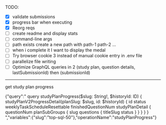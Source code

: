 TODO:

- [x] validate submissions
- [x] progress bar when executing
- [x] Reorg reqs
- [ ] create readme and display stats
- [ ] command-line args
- [ ] path exists create a new path with path-1 path-2 ...
- [ ] when i complete it I want to display the medal
- [ ] Try browser cookie 3 instead of manual cookie entry in .env file
- [ ] parallelize file writing
- [ ] Optimize GraphQL queries in 2 (study plan, question details, lastSubmissionId) then (submissionId)

---

get study plan progress

{"query":"
    query studyPlanProgress($slug: String!, $historyId: ID) {
        studyPlanV2ProgressDetail(planSlug: $slug, id: $historyId) {
              id
            status
            weeklyTaskScheduleResettable
            finishedQuestionNum
            studyPlanDetail {
                questionNum
              planSubGroups {
                  slug
                questions {
                    titleSlug
                  status
                }
              }
            }
          }
        }
            ","variables":{"slug":"top-sql-50"},"operationName":"studyPlanProgress"}


